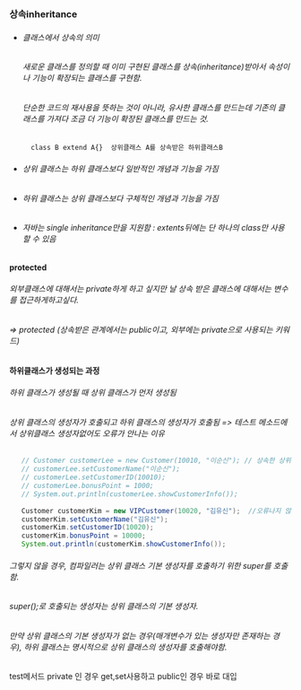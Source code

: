 ### 상속inheritance
* ###### 클래스에서 상속의 의미
  ###### 새로운 클래스를 정의할 때 이미 구현된 클래스를 상속(inheritance)받아서 속성이나 기능이 확장되는 클래스를 구현함. 
  ###### 단순한 코드의 재사용을 뜻하는 것이 아니라, 유사한 클래스를 만드는데 기존의 클래스를 가져다 조금 더 기능이 확장된 클래스를 만드는 것. 
        class B extend A{}  상위클래스 A를 상속받은 하위클래스B
    
* ###### 상위 클래스는 하위 클래스보다 일반적인 개념과 기능을 가짐
* ###### 하위 클래스는 상위 클래스보다 구체적인 개념과 기능을 가짐
* ###### 자바는 single inheritance만을 지원함 : extents뒤에는 단 하나의 class만 사용할 수 있음
 

**protected** 
  ###### 외부클래스에 대해서는 private하게 하고 싶지만 날 상속 받은 클래스에 대해서는 변수를 접근하게하고싶다.
  ###### => protected (상속받은 관계에서는 public이고, 외부에는 private으로 사용되는 키워드)

**하위클래스가 생성되는 과정**
 ###### 하위 클래스가 생성될 때 상위 클래스가 먼저 생성됨
 ###### 상위 클래스의 생성자가 호출되고 하위 클래스의 생성자가 호출됨 => 테스트 메소드에서 상위클래스 생성자없어도 오류가 안나는 이유 
 ```java
	// Customer customerLee = new Customer(10010, "이순신"); // 상속한 상위 클래스 생성자 없이 
	// customerLee.setCustomerName("이순신");
	// customerLee.setCustomerID(10010);
	// customerLee.bonusPoint = 1000;
	// System.out.println(customerLee.showCustomerInfo());
		
	Customer customerKim = new VIPCustomer(10020, "김유신");  //오류나지 않음. 이 안에서 상위클래스 생성자가 호출되고 하위클래스가 호출된 과정이 숨어있다. 
	customerKim.setCustomerName("김유신");
	customerKim.setCustomerID(10020);
	customerKim.bonusPoint = 10000;
	System.out.println(customerKim.showCustomerInfo());   
``` 

 ###### 그렇지 않을 경우, 컴파일러는 상위 클래스 기본 생성자를 호출하기 위한 super를 호출함. 
 ###### super();로 호출되는 생성자는 상위 클래스의 기본 생성자. 
 ###### 만약 상위 클래스의 기본 생성자가 없는 경우(매개변수가 있는 생성자만 존재하는 경우), 하위 클래스는 명시적으로 상위 클래스의 생성자를 호출해야함. 
test메서드 
private 인 경우 get,set사용하고
public인 경우 바로 대입 

